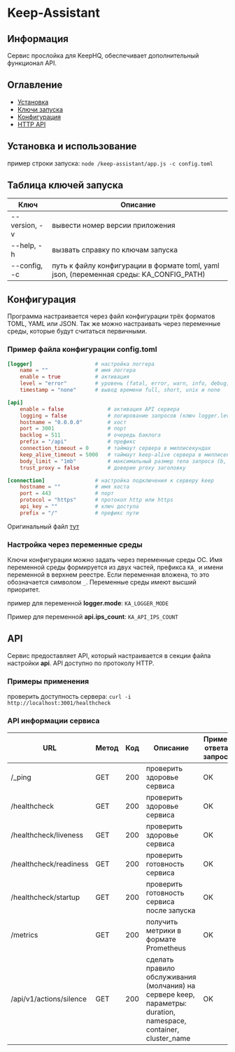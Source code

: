 # Keep-Assistant

## Информация

Сервис прослойка для KeepHQ, обеспечивает дополнительный функционал API.

## Оглавление

- [Установка](#install)
- [Ключи запуска](#launch)
- [Конфигурация](#configuration)
- [HTTP API](#api)

## <a name="install"></a> Установка и использование

пример строки запуска: `node /keep-assistant/app.js -c config.toml`

## <a name="launch"></a> Таблица ключей запуска
Ключ | Описание
------------ | -------------
--version, -v | вывести номер версии приложения
--help, -h | вызвать справку по ключам запуска
--config, -c | путь к файлу конфигурации в формате toml, yaml json, (переменная среды: KA_CONFIG_PATH)

## <a name="configuration"></a> Конфигурация

Программа настраивается через файл конфигурации трёх форматов TOML, YAML или JSON. Так же можно настраивать через переменные среды, которые будут считаться первичными.

### Пример файла конфигурации config.toml

```toml
[logger]                    # настройка логгера
    name = ""               # имя логгера
    enable = true           # активация
    level = "error"         # уровень (fatal, error, warn, info, debug, trace)
    timestamp = "none"      # вывод времени full, short, unix и none

[api]
    enable = false              # активация API сервера
    logging = false             # логирование запросов (ключ logger.level = "debug" или ниже)
    hostname = "0.0.0.0"        # хост          
    port = 3001                 # порт
    backlog = 511               # очередь баклога
    prefix = "/api"             # префикс
    connection_timeout = 0      # таймаут сервера в миллисекундах
    keep_alive_timeout = 5000   # таймаут keep-alive сервера в миллисекундах
    body_limit = "1mb"          # максимальный размер тела запроса (b, kb, mb)
    trust_proxy = false         # доверие proxy заголовку

[connection]                # настройка подключения к серверу keep
    hostname = ""           # имя хоста
    port = 443              # порт
    protocol = "https"      # протокол http или https
    api_key = ""            # ключ доступа
    prefix = "/"            # префикс пути
```

Оригинальный файл [тут](config_example.toml)

### Настройка через переменные среды

Ключи конфигурации можно задать через переменные среды ОС. Имя переменной среды формируется из двух частей, префикса `KA_` и имени переменной в верхнем реестре. Если переменная вложена, то это обозначается символом `_`. Переменные среды имеют высший приоритет.

пример для переменной **logger.mode**: `KA_LOGGER_MODE`

Пример для переменной **api.ips_count**: `KA_API_IPS_COUNT`

## <a name="api"></a> API

Сервис предоставляет API, который настраивается в секции файла настройки **api**. API доступно по протоколу HTTP.

### Примеры применения

проверить доступность сервера: `curl -i http://localhost:3001/healthcheck`

### API информации сервиса

| URL | Метод | Код | Описание | Пример ответа/запроса |
| ----- | ----- | ----- | ----- | ----- |
| /_ping | GET | 200 | проверить здоровье сервиса | OK |
| /healthcheck | GET | 200 | проверить здоровье сервиса | OK |
| /healthcheck/liveness | GET | 200 | проверить здоровье сервиса | OK |
| /healthcheck/readiness | GET | 200 | проверить готовность сервиса | OK |
| /healthcheck/startup | GET | 200 | проверить готовность сервиса после запуска | OK |
| /metrics | GET | 200 | получить метрики в формате Prometheus | OK |
| /api/v1/actions/silence | GET | 200 | сделать правило обслуживания (молчания) на сервере keep, параметры: duration, namespace, container, cluster_name | OK |
